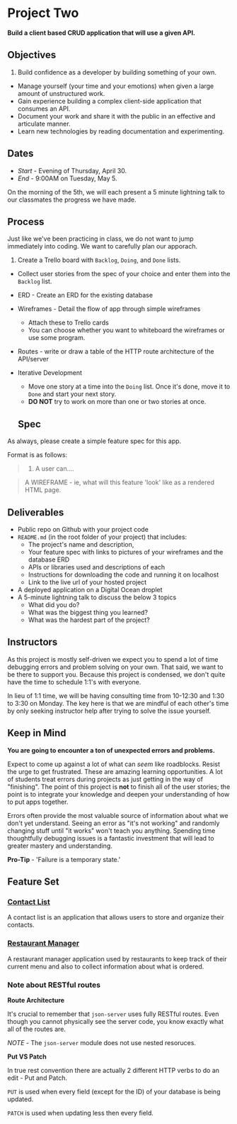 # Project Two

**Build a client based CRUD application that will use a given API.**

## Objectives

1. Build confidence as a developer by building something of your own.
-  Manage yourself (your time and your emotions) when given a large amount of unstructured work.
-  Gain experience building a complex client-side application that consumes an API.
-  Document your work and share it with the public in an effective and articulate manner.
-  Learn new technologies by reading documentation and experimenting.

## Dates

* *Start* - Evening of Thursday, April 30.
* *End* - 9:00AM on Tuesday, May 5.

On the morning of the 5th, we will each present a 5 minute lightning talk to our classmates the progress we have made.

## Process

Just like we've been practicing in class, we do not want to jump immediately into coding. We want to carefully plan our apporach.

1. Create a Trello board with `Backlog`, `Doing`, and `Done` lists.
- Collect user stories from the spec of your choice and enter them into the `Backlog` list.
- ERD - Create an ERD for the existing database
- Wireframes - Detail the flow of app through simple wireframes
  * Attach these to Trello cards
  * You can choose whether you want to whiteboard the wireframes or use some program.
- Routes - write or draw a table of the HTTP route architecture of the API/server
- Iterative Development
  * Move one story at a time into the `Doing` list. Once it's done, move it to `Done` and start your next story.
  * **DO NOT** try to work on more than one or two stories at once.

  ## Spec 

As always, please create a simple feature spec for this app.

Format is as follows:

> 1. A user can....

> A WIREFRAME - ie, what will this feature 'look' like as a rendered HTML page.

## Deliverables

* Public repo on Github with your project code
* `README.md` (in the root folder of your project) that includes:
  * The project's name and description,
  * Your feature spec with links to pictures of your wireframes and the database ERD
  * APIs or libraries used and descriptions of each
  * Instructions for downloading the code and running it on localhost
  * Link to the live url of your hosted project
* A deployed application on a Digital Ocean droplet
* A 5-minute lightning talk to discuss the below 3 topics
  * What did you do?
  * What was the biggest thing you learned?
  * What was the hardest part of the project?

## Instructors

As this project is mostly self-driven we expect you to spend a lot of time debugging errors and problem solving on your own. That said, we want to be there to support you. Because this project is condensed, we don't quite have the time to schedule 1:1's with everyone.

In lieu of 1:1 time, we will be having consulting time from 10-12:30 and 1:30 to 3:30 on Monday. The key here is that we are mindful of each other's time by only seeking instructor help after trying to solve the issue yourself.

## Keep in Mind

**You are going to encounter a ton of unexpected errors and problems.**

Expect to come up against a lot of what can *seem* like roadblocks. Resist the urge to get frustrated. These are amazing learning opportunities. A lot of students treat errors during projects as just getting in the way of "finishing". The point of this project is **not** to finish all of the user stories; the point is to integrate your knowledge and deepen your understanding of how to put apps together.

Errors often provide the most valuable source of information about what we don't yet understand. Seeing an error as "it's not working" and randomly changing stuff until "it works" won't teach you anything. Spending time thoughtfully debugging issues is a fantastic investment that will lead to greater mastery and understanding.

**Pro-Tip** - 'Failure is a temporary state.'


## Feature Set

### [Contact List][contact]

A contact list is an application that allows users to store and organize their contacts.

### [Restaurant Manager][digital_menu]

A restaurant manager application used by restaurants to keep track of their current menu and also to collect information about what is ordered.

<!-- Links -->

[contact]: ./contact_list
[digital_menu]: ./restaurant_group

### Note about RESTful routes

**Route Architecture**

It's crucial to remember that `json-server` uses fully RESTful routes. Even though you cannot physically see the server code, you know exactly what all of the routes are.

*NOTE* - The `json-server` module does not use nested resoruces.

**Put VS Patch**

In true rest convention there are actually 2 different HTTP verbs to do an edit - Put and Patch.

`PUT` is used when every field (except for the ID) of your database is being updated.

`PATCH` is used when updating less then every field.
